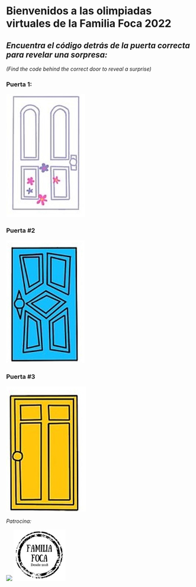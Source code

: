 # Bienvenidos a las olimpiadas virtuales de la Familia Foca 2022


## *Encuentra el código detrás de la puerta correcta para revelar una sorpresa:*
*(Find the code behind the correct door to reveal a surprise)*


### Puerta 1:

[![](images/Puerta1.jpg)](http://chickenonaraft.com/)


### Puerta #2

[![](images/Puerta2.jpg)](https://www.jigsawplanet.com/?rc=play&pid=338df8ee5090)

### Puerta #3

[![](images/Puerta3.jpg)](https://www.youtube.com/watch?v=sMmjSE_d6J0)



*Patrocina:*

![](images/Rompiñones.png)
![](images/sellofamiliafoca.jpg)

